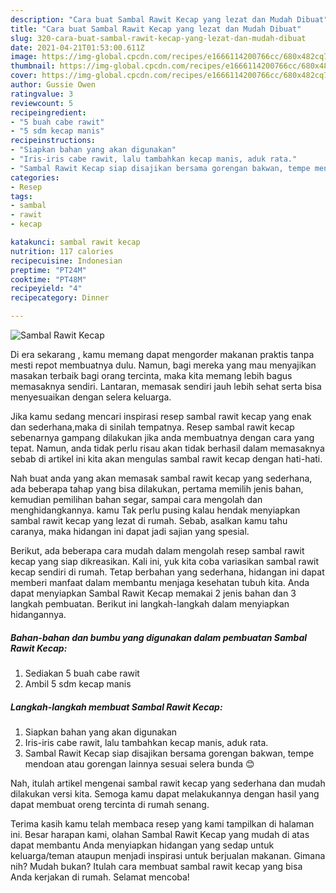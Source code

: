 ```yaml
---
description: "Cara buat Sambal Rawit Kecap yang lezat dan Mudah Dibuat"
title: "Cara buat Sambal Rawit Kecap yang lezat dan Mudah Dibuat"
slug: 320-cara-buat-sambal-rawit-kecap-yang-lezat-dan-mudah-dibuat
date: 2021-04-21T01:53:00.611Z
image: https://img-global.cpcdn.com/recipes/e1666114200766cc/680x482cq70/sambal-rawit-kecap-foto-resep-utama.jpg
thumbnail: https://img-global.cpcdn.com/recipes/e1666114200766cc/680x482cq70/sambal-rawit-kecap-foto-resep-utama.jpg
cover: https://img-global.cpcdn.com/recipes/e1666114200766cc/680x482cq70/sambal-rawit-kecap-foto-resep-utama.jpg
author: Gussie Owen
ratingvalue: 3
reviewcount: 5
recipeingredient:
- "5 buah cabe rawit"
- "5 sdm kecap manis"
recipeinstructions:
- "Siapkan bahan yang akan digunakan"
- "Iris-iris cabe rawit, lalu tambahkan kecap manis, aduk rata."
- "Sambal Rawit Kecap siap disajikan bersama gorengan bakwan, tempe mendoan atau gorengan lainnya sesuai selera bunda 😊"
categories:
- Resep
tags:
- sambal
- rawit
- kecap

katakunci: sambal rawit kecap 
nutrition: 117 calories
recipecuisine: Indonesian
preptime: "PT24M"
cooktime: "PT48M"
recipeyield: "4"
recipecategory: Dinner

---
```



![Sambal Rawit Kecap](https://img-global.cpcdn.com/recipes/e1666114200766cc/680x482cq70/sambal-rawit-kecap-foto-resep-utama.jpg)

Di era  sekarang , kamu memang dapat mengorder makanan praktis tanpa mesti repot membuatnya dulu. Namun, bagi mereka yang mau menyajikan masakan terbaik bagi orang tercinta, maka kita memang lebih bagus memasaknya sendiri. Lantaran, memasak sendiri jauh lebih sehat serta bisa menyesuaikan dengan selera keluarga.

Jika kamu sedang mencari inspirasi resep sambal rawit kecap yang enak dan sederhana,maka di sinilah tempatnya. Resep sambal rawit kecap  sebenarnya gampang dilakukan jika anda membuatnya dengan cara yang tepat. Namun, anda tidak perlu risau akan tidak berhasil dalam memasaknya 
sebab di artikel ini kita akan mengulas sambal rawit kecap dengan hati-hati.  



Nah buat anda yang akan memasak sambal rawit kecap yang sederhana, ada beberapa tahap yang bisa dilakukan, pertama memilih jenis bahan, kemudian pemilihan bahan segar, sampai cara mengolah dan menghidangkannya. kamu Tak perlu pusing kalau hendak menyiapkan sambal rawit kecap yang lezat di rumah. Sebab, asalkan kamu  tahu caranya, maka hidangan ini dapat jadi sajian yang spesial.

Berikut, ada beberapa cara mudah dalam mengolah resep sambal rawit kecap yang siap dikreasikan. Kali ini, yuk kita coba variasikan sambal rawit kecap sendiri di rumah. Tetap berbahan yang sederhana, hidangan ini dapat memberi manfaat dalam membantu menjaga kesehatan tubuh kita. Anda dapat menyiapkan Sambal Rawit Kecap memakai 2 jenis bahan dan 3 langkah pembuatan. Berikut ini langkah-langkah dalam menyiapkan hidangannya.

<!--inarticleads1-->

##### Bahan-bahan dan bumbu yang digunakan dalam pembuatan Sambal Rawit Kecap:

1. Sediakan 5 buah cabe rawit
1. Ambil 5 sdm kecap manis




<!--inarticleads2-->

##### Langkah-langkah membuat Sambal Rawit Kecap:

1. Siapkan bahan yang akan digunakan
1. Iris-iris cabe rawit, lalu tambahkan kecap manis, aduk rata.
1. Sambal Rawit Kecap siap disajikan bersama gorengan bakwan, tempe mendoan atau gorengan lainnya sesuai selera bunda 😊




Nah, itulah artikel mengenai  sambal rawit kecap  yang sederhana dan mudah dilakukan versi kita. Semoga kamu dapat melakukannya dengan hasil yang dapat membuat oreng tercinta di rumah senang. 

Terima kasih kamu telah membaca resep yang kami tampilkan di halaman ini. Besar harapan kami, olahan  Sambal Rawit Kecap yang mudah di atas dapat membantu Anda menyiapkan hidangan yang sedap untuk keluarga/teman ataupun menjadi inspirasi untuk berjualan makanan. Gimana nih? Mudah bukan? Itulah cara membuat sambal rawit kecap yang bisa Anda kerjakan di rumah. Selamat mencoba!

